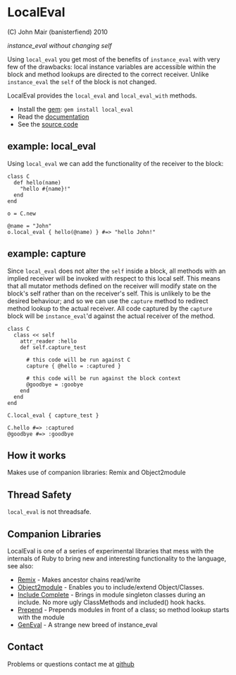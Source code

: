LocalEval
=============

(C) John Mair (banisterfiend) 2010

_instance\_eval without changing self_

Using `local_eval` you get most of the benefits of `instance_eval`
with very few of the drawbacks: local instance variables are
accessible within the block and method lookups are directed to the
correct receiver. Unlike `instance_eval` the `self` of the
block is not changed.

LocalEval provides the `local_eval` and `local_eval_with` methods.

* Install the [gem](https://rubygems.org/gems/local_eval): `gem install local_eval`
* Read the [documentation](http://rdoc.info/github/banister/local_eval/master/file/README.markdown)
* See the [source code](http://github.com/banister/local_eval)

example: local_eval
--------------------------

Using `local_eval` we can add the functionality of the receiver to the
block:


    class C
      def hello(name)
        "hello #{name}!"
      end
    end

    o = C.new

    @name = "John"
    o.local_eval { hello(@name) } #=> "hello John!"
    
example: capture
--------------------

Since `local_eval` does not alter the `self` inside a block,
all methods with an implied receiver will be invoked with respect to
this local self. This means that all mutator methods defined on the receiver
will modify state on the block's self rather than on the receiver's
self. This is unlikely to be the desired behaviour; and so
we can use the `capture` method  to redirect method lookup to
the actual receiver. All code captured by the `capture` block
will be `instance_eval`'d against the actual receiver of the method.
     
    class C
      class << self
        attr_reader :hello
        def self.capture_test
         
          # this code will be run against C
          capture { @hello = :captured }
    
          # this code will be run against the block context
          @goodbye = :goobye
        end
      end
    end
    
    C.local_eval { capture_test }

    C.hello #=> :captured
    @goodbye #=> :goodbye

How it works
--------------

Makes use of companion libraries: Remix and Object2module

Thread Safety
--------------

`local_eval` is not threadsafe.

Companion Libraries
--------------------

LocalEval is one of a series of experimental libraries that mess with
the internals of Ruby to bring new and interesting functionality to
the language, see also:

* [Remix](http://github.com/banister/remix) - Makes ancestor chains read/write
* [Object2module](http://github.com/banister/object2module) - Enables you to include/extend Object/Classes.
* [Include Complete](http://github.com/banister/include_complete) - Brings in
  module singleton classes during an include. No more ugly ClassMethods and included() hook hacks.
* [Prepend](http://github.com/banister/prepend) - Prepends modules in front of a class; so method lookup starts with the module
* [GenEval](http://github.com/banister/gen_eval) - A strange new breed of instance_eval

Contact
-------

Problems or questions contact me at [github](http://github.com/banister)



